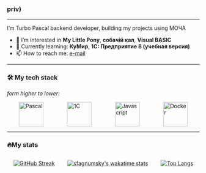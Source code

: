 ### priv)

----

I’m Turbo Pascal backend developer, building my projects using МОЧА
- 👀 I’m interested in **My Little Pony**, **собачiй кал**, **Visual BASIC**
- 🌱 Currently learning: **КуМир**, **1С: Предприятие 8 (учебная версия)**
- 📫 How to reach me: [e-mail](mailto:sfagnumsky@ya.ru "sfagnumsky@ya.ru")

----

### 🛠 My tech stack
*form higher to lower:*
<div style="display:flex; flex-direction:row; justify-content:space-around; width:100%;">
<img alt="Pascal" title="Pascal" src="https://sun9-63.userapi.com/impg/zSPyBo56k8WpVbImzEfb7Re4to4Ggvnm58Faig/Q6ZxVHUxNss.jpg?size=512x512&quality=96&sign=c51e7800a9e03ec78073d2289f1d5c1f&type=album" width="64"/>
<img alt="1C" title="1C" src="https://i.pinimg.com/originals/6b/21/af/6b21afdb599824a288aef53e9c89b08a.png" width="64" />
<img alt="Javascript" title="Javascript" src="https://img2.freepng.ru/20180616/jtu/kisspng-dog-feces-puppy-yard-dog-poo-5b24bcea7b0e86.0642256115291343145041.jpg" width="64" />
<img alt="Docker" title="Docker" src="https://www.factroom.ru/wp-content/uploads/2019/02/pochemu-musulmane-ne-mogut-sovershat-namaz-bez-kovrika.jpg" width="64" />
</div>

-----

### 🔥My stats

<div style="display:flex; flex-direction:row; justify-content:space-around; width:100%;">

[![GitHub Streak](https://streak-stats.demolab.com?user=sfagnumsky&theme=gruvbox&border_radius=5.2&locale=ru)](https://git.io/streak-stats)

<!--[![sfagnumsky Stats](https://github-readme-stats.vercel.app/api?username=sfagnumsky&hide=issues&count_private=true&show_icons=true&theme=gruvbox)](https://github.com/anuraghazra/github-readme-stats)-->
[![sfagnumsky's wakatime stats](https://github-readme-stats.vercel.app/api/wakatime?username=sfagnumsky)](https://github.com/anuraghazra/github-readme-stats)
  
[![Top Langs](https://github-readme-stats.vercel.app/api/top-langs/?username=sfagnumsky&layout=compact&theme=gruvbox&langs_count=7)](https://github.com/anuraghazra/github-readme-stats)
  
  </div>
